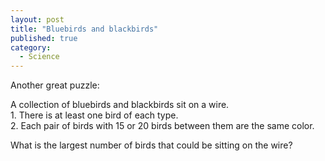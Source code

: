 ```yaml
---
layout: post
title: "Bluebirds and blackbirds"
published: true
category:
  - Science
---
```

<p>Another great puzzle:</p>

<p>A collection of bluebirds and blackbirds sit on a wire. <br />
1. There is at least one bird of each type. <br />
2. Each pair of birds with 15 or 20 birds between them are the same color.  </p>

<p>What is the largest number of birds that could be sitting on the wire?</p>


